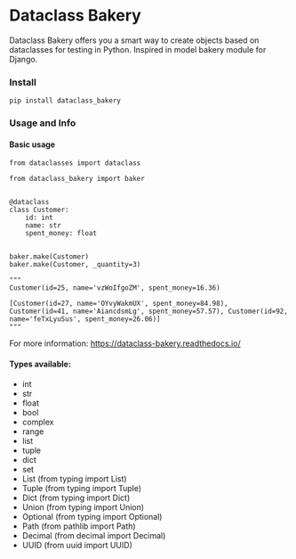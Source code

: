# Dataclass Bakery
Dataclass Bakery offers you a smart way to create objects based on dataclasses for testing in Python.
Inspired in model bakery module for Django.

### Install

`pip install dataclass_bakery`

### Usage and Info

#### Basic usage

```
from dataclasses import dataclass

from dataclass_bakery import baker


@dataclass
class Customer:
    id: int
    name: str
    spent_money: float
    
    
baker.make(Customer)
baker.make(Customer, _quantity=3)

"""
Customer(id=25, name='vzWoIfgoZM', spent_money=16.36)

[Customer(id=27, name='OYvyWakmUX', spent_money=84.98), Customer(id=41, name='AiancdsmLg', spent_money=57.57), Customer(id=92, name='feTxLyuSus', spent_money=26.06)]
"""
```

For more information: https://dataclass-bakery.readthedocs.io/

#### Types available:

 - int
 - str
 - float
 - bool
 - complex
 - range
 - list
 - tuple
 - dict
 - set
 - List (from typing import List)
 - Tuple (from typing import Tuple)
 - Dict (from typing import Dict)
 - Union (from typing import Union)
 - Optional (from typing import Optional)
 - Path (from pathlib import Path)
 - Decimal (from decimal import Decimal)
 - UUID (from uuid import UUID)
